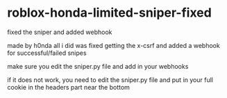 # roblox-honda-limited-sniper-fixed
fixed the sniper and added webhook

made by h0nda
all i did was fixed getting the x-csrf and added a webhook for successful/failed snipes

make sure you edit the sniper.py file and add in your  webhooks

if it does not work, you need to edit the sniper.py file and put in your full cookie in the headers part near the bottom
